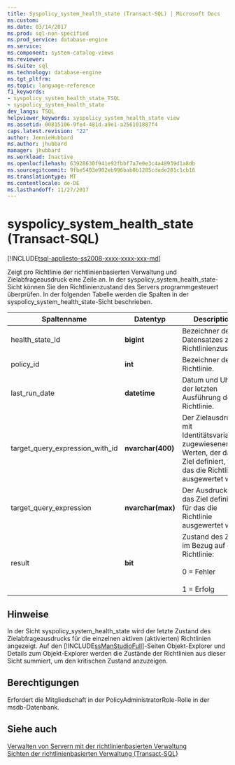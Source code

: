 ```yaml
---
title: Syspolicy_system_health_state (Transact-SQL) | Microsoft Docs
ms.custom: 
ms.date: 03/14/2017
ms.prod: sql-non-specified
ms.prod_service: database-engine
ms.service: 
ms.component: system-catalog-views
ms.reviewer: 
ms.suite: sql
ms.technology: database-engine
ms.tgt_pltfrm: 
ms.topic: language-reference
f1_keywords:
- syspolicy_system_health_state_TSQL
- syspolicy_system_health_state
dev_langs: TSQL
helpviewer_keywords: syspolicy_system_health_state view
ms.assetid: 00815106-9fe4-481d-a9e1-a256101887f4
caps.latest.revision: "22"
author: JennieHubbard
ms.author: jhubbard
manager: jhubbard
ms.workload: Inactive
ms.openlocfilehash: 63928630f941e92fbbf7a7e0e3c4a48939d1a8db
ms.sourcegitcommit: 9fbe5403e902eb996bab0b1285cdade281c1cb16
ms.translationtype: MT
ms.contentlocale: de-DE
ms.lasthandoff: 11/27/2017
---
```

# <a name="syspolicysystemhealthstate-transact-sql"></a>syspolicy_system_health_state (Transact-SQL)
[!INCLUDE[tsql-appliesto-ss2008-xxxx-xxxx-xxx-md](../../includes/tsql-appliesto-ss2008-xxxx-xxxx-xxx-md.md)]

  Zeigt pro Richtlinie der richtlinienbasierten Verwaltung und Zielabfrageausdruck eine Zeile an. In der syspolicy_system_health_state-Sicht können Sie den Richtlinienzustand des Servers programmgesteuert überprüfen. In der folgenden Tabelle werden die Spalten in der syspolicy_system_health_state-Sicht beschrieben.  
  
|Spaltenname|Datentyp|Description|  
|-----------------|---------------|-----------------|  
|health_state_id|**bigint**|Bezeichner des Datensatzes zum Richtlinienzustand.|  
|policy_id|**int**|Bezeichner der Richtlinie.|  
|last_run_date|**datetime**|Datum und Uhrzeit der letzten Ausführung der Richtlinie.|  
|target_query_expression_with_id|**nvarchar(400)**|Der Zielausdruck, mit Identitätsvariablen zugewiesenen Werten, der das Ziel definiert, für das die Richtlinie ausgewertet wird.|  
|target_query_expression|**nvarchar(max)**|Der Ausdruck, der das Ziel definiert, für das die Richtlinie ausgewertet wird.|  
|result|**bit**|Zustand des Ziels im Bezug auf die Richtlinie:<br /><br /> 0 = Fehler<br /><br /> 1 = Erfolg|  
  
## <a name="remarks"></a>Hinweise  
 In der Sicht syspolicy_system_health_state wird der letzte Zustand des Zielabfrageausdrucks für die einzelnen aktiven (aktivierten) Richtlinien angezeigt. Auf den [!INCLUDE[ssManStudioFull](../../includes/ssmanstudiofull-md.md)]-Seiten Objekt-Explorer und Details zum Objekt-Explorer werden die Zustände der Richtlinien aus dieser Sicht summiert, um den kritischen Zustand anzuzeigen.  
  
## <a name="permissions"></a>Berechtigungen  
 Erfordert die Mitgliedschaft in der PolicyAdministratorRole-Rolle in der msdb-Datenbank.  
  
## <a name="see-also"></a>Siehe auch  
 [Verwalten von Servern mit der richtlinienbasierten Verwaltung](../../relational-databases/policy-based-management/administer-servers-by-using-policy-based-management.md)   
 [Sichten der richtlinienbasierten Verwaltung &#40;Transact-SQL&#41;](../../relational-databases/system-catalog-views/policy-based-management-views-transact-sql.md)  
  
  
